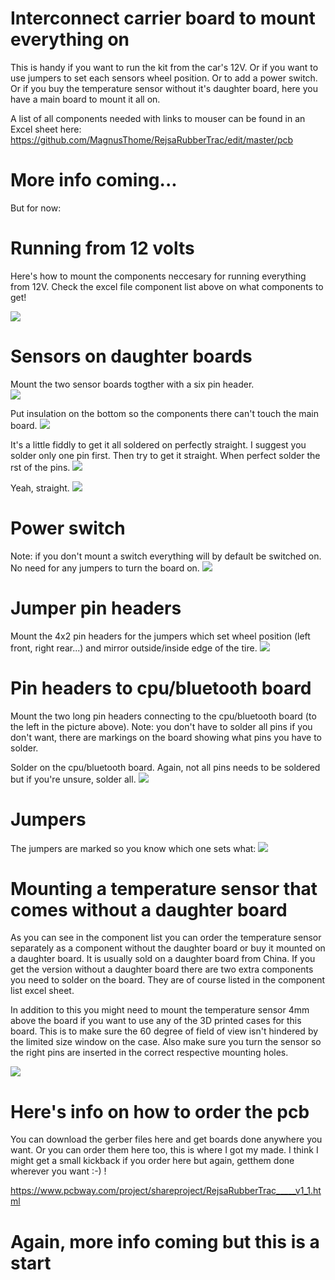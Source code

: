 # Interconnect carrier board to mount everything on

This is handy if you want to run the kit from the car's 12V. Or if you want to use jumpers to set each sensors wheel position. Or to add a power switch. Or if you buy the temperature sensor without it's daughter board, here you have a main board to mount it all on.

A list of all components needed with links to mouser can be found in an Excel sheet here:
https://github.com/MagnusThome/RejsaRubberTrac/edit/master/pcb

# More info coming...

But for now:

# Running from 12 volts

Here's how to mount the components neccesary for running everything from 12V. Check the excel file component list above on what components to get!

<img src="images/12V mounting.jpg">

# Sensors on daughter boards

Mount the two sensor boards togther with a six pin header.  
<img src="images/daughterboards/00.jpg">

Put insulation on the bottom so the components there can't touch the main board.
<img src="images/daughterboards/01.jpg">

It's a little fiddly to get it all soldered on perfectly straight. I suggest you solder only one pin first. Then try to get it straight. When perfect solder the rst of the pins.
<img src="images/daughterboards/02.jpg">

Yeah, straight.
<img src="images/daughterboards/03.jpg">

# Power switch 

Note: if you don't mount a switch everything will by default be switched on. No need for any jumpers to turn the board on.
<img src="images/daughterboards/04.jpg">

# Jumper pin headers

Mount the 4x2 pin headers for the jumpers which set wheel position (left front, right rear...) and mirror outside/inside edge of the tire.
<img src="images/daughterboards/05.jpg">

# Pin headers to cpu/bluetooth board

Mount the two long pin headers connecting to the cpu/bluetooth board (to the left in the picture above). Note: you don't have to solder all pins if you don't want, there are markings on the board showing what pins you have to solder.

Solder on the cpu/bluetooth board. Again, not all pins needs to be soldered but if you're unsure, solder all.
<img src="images/daughterboards/06.jpg">

# Jumpers

The jumpers are marked so you know which one sets what:
<img src="images/jumpersettings.jpg">

# Mounting a temperature sensor that comes __without__ a daughter board

As you can see in the component list you can order the temperature sensor separately as a component without the daughter board or buy it mounted on a daughter board. It is usually sold on a daughter board from China. If you get the version without a daughter board there are two extra components you need to solder on the board. They are of course listed in the component list excel sheet.

In addition to this you might need to mount the temperature sensor 4mm above the board if you want to use any of the 3D printed cases for this board. This is to make sure the 60 degree of field of view isn't hindered by the limited size window on the case. Also make sure you turn the sensor so the right pins are inserted in the correct respective mounting holes.

<img src="images/separate%20temp%20sensor.jpg">

# Here's info on how to order the pcb

You can download the gerber files here and get boards done anywhere you want. Or you can order them here too, this is where I got my made. I think I might get a small kickback if you order here but again, getthem done wherever you want :-) !

https://www.pcbway.com/project/shareproject/RejsaRubberTrac_____v1_1.html

# Again, more info coming but this is a start
